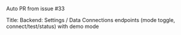 Auto PR from issue #33

Title: Backend: Settings / Data Connections endpoints (mode toggle, connect/test/status) with demo mode
